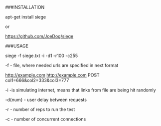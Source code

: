 ###INSTALLATION

apt-get install siege

or 

https://github.com/JoeDog/siege

###USAGE

siege -f siege.txt -i -d1 -r100 -c255

-f - file, where needed urls are specified in next format

http://example.com
http://example.com POST col1=666&col2=333&col3=777

-i -is simulating internet, means that links from file are being hit randomly

-d{num} - user delay between requests

-r - number of reps to run the test

-c - number of concurrent connections
